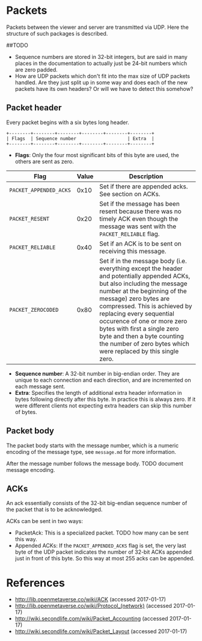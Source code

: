 # Packets
Packets between the viewer and server are transmitted via UDP.
Here the structure of such packages is described.

##TODO
* Sequence numbers are stored in 32-bit integers, but are said in many places in the documentation to actually just be 24-bit numbers which are zero padded.
* How are UDP packets which don't fit into the max size of UDP packets handled. Are they just split up in some way and does each of the new packets have its
  own headers? Or will we have to detect this somehow?

## Packet header
Every packet begins with a six bytes long header.

```
+--------+--------+--------+--------+--------+--------+
| Flags  | Sequence number                   | Extra  |
+--------+--------+--------+--------+--------+--------+
```

* **Flags**: Only the four most significant bits of this byte are used, the others are sent as zero.

| Flag                | Value       | Description |
|---------------------|-------------|-------------|
| `PACKET_APPENDED_ACKS` | 0x10        | Set if there are appended acks. See section on ACKs. |
| `PACKET_RESENT`        | 0x20        | Set if the message has been resent because there was no timely ACK even though the message was sent with the `PACKET_RELIABLE` flag. |
| `PACKET_RELIABLE`      | 0x40        | Set if an ACK is to be sent on receiving this message. |
| `PACKET_ZEROCODED`     | 0x80        | Set if in the message body (i.e. everything except the header and potentially appended ACKs, but also including the message number at the beginning of the message) zero bytes are compressed. This is achieved by replacing every sequential occurence of one or more zero bytes with first a single zero byte and then a byte counting the number of zero bytes which were replaced by this single zero. |

* **Sequence number**: A 32-bit number in big-endian order. They are unique to each connection and each direction, and are incremented on each message sent.
* **Extra**: Specifies the length of additional extra header information in bytes following directly after this byte. In practice this is always zero. If it were different clients not expecting extra headers can skip this number of bytes.

## Packet body
The packet body starts with the message number, which is a numeric encoding of the message type, see `message.md` for more information.

After the message number follows the message body. TODO document message encoding.

## ACKs
An ack essentially consists of the 32-bit big-endian sequence number of the packet that is to be acknowledged.

ACKs can be sent in two ways:
* PacketAck: This is a specialized packet. TODO how many can be sent this way.
* Appended ACKs: If the `PACKET_APPENDED_ACKS` flag is set, the very last byte of the UDP packet indicates the number of 32-bit ACKs appended just in front of this byte. So this way at most 255 acks can be appended.

# References
* http://lib.openmetaverse.co/wiki/ACK (accessed 2017-01-17)
* http://lib.openmetaverse.co/wiki/Protocol_(network) (accessed 2017-01-17)
* http://wiki.secondlife.com/wiki/Packet_Accounting (accessed 2017-01-17)
* http://wiki.secondlife.com/wiki/Packet_Layout (accessed 2017-01-17)

